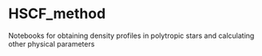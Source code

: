 # HSCF_method
Notebooks for obtaining density profiles in polytropic stars and calculating other physical parameters
